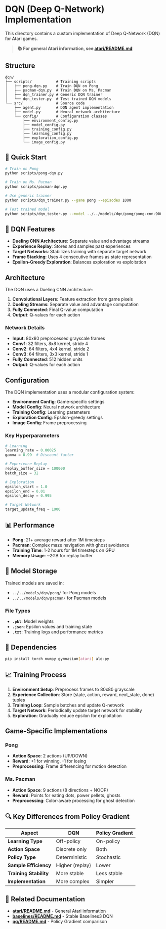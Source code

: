 # DQN (Deep Q-Network) Implementation

This directory contains a custom implementation of Deep Q-Network (DQN) for Atari games.

> **📚 For general Atari information, see [atari/README.md](../README.md)**

## Structure

```
dqn/
├── scripts/           # Training scripts
│   ├── pong-dqn.py    # Train DQN on Pong
│   ├── pacman-dqn.py  # Train DQN on Ms. Pacman
│   ├── dqn_trainer.py # Generic DQN trainer
│   └── dqn_tester.py  # Test trained DQN models
└── src/               # Source code
    ├── agent.py       # DQN agent implementation
    ├── model.py       # Neural network architecture
    └── config/        # Configuration classes
        ├── environment_config.py
        ├── model_config.py
        ├── training_config.py
        ├── learning_config.py
        ├── exploration_config.py
        └── image_config.py
```

## 🚀 Quick Start

```bash
# Train on Pong
python scripts/pong-dqn.py

# Train on Ms. Pacman
python scripts/pacman-dqn.py

# Use generic trainer
python scripts/dqn_trainer.py --game pong --episodes 1000

# Test trained model
python scripts/dqn_tester.py --model ../../models/dqn/pong/pong-cnn-900
```

## 🧠 DQN Features

- **Dueling CNN Architecture**: Separate value and advantage streams
- **Experience Replay**: Stores and samples past experiences
- **Target Networks**: Stabilizes training with separate target network
- **Frame Stacking**: Uses 4 consecutive frames as state representation
- **Epsilon-Greedy Exploration**: Balances exploration vs exploitation

## Architecture

The DQN uses a Dueling CNN architecture:
1. **Convolutional Layers**: Feature extraction from game pixels
2. **Dueling Streams**: Separate value and advantage computation
3. **Fully Connected**: Final Q-value computation
4. **Output**: Q-values for each action

### Network Details
- **Input**: 80x80 preprocessed grayscale frames
- **Conv1**: 32 filters, 8x8 kernel, stride 4
- **Conv2**: 64 filters, 4x4 kernel, stride 2
- **Conv3**: 64 filters, 3x3 kernel, stride 1
- **Fully Connected**: 512 hidden units
- **Output**: Q-values for each action

## Configuration

The DQN implementation uses a modular configuration system:

- **Environment Config**: Game-specific settings
- **Model Config**: Neural network architecture
- **Training Config**: Learning parameters
- **Exploration Config**: Epsilon-greedy settings
- **Image Config**: Frame preprocessing

### Key Hyperparameters
```python
# Learning
learning_rate = 0.00025
gamma = 0.99  # Discount factor

# Experience Replay
replay_buffer_size = 100000
batch_size = 32

# Exploration
epsilon_start = 1.0
epsilon_end = 0.01
epsilon_decay = 0.995

# Target Network
target_update_freq = 1000
```

## 📊 Performance

- **Pong**: 21+ average reward after 1M timesteps
- **Pacman**: Complex maze navigation with ghost avoidance
- **Training Time**: 1-2 hours for 1M timesteps on GPU
- **Memory Usage**: ~2GB for replay buffer

## 💾 Model Storage

Trained models are saved in:
- `../../models/dqn/pong/` for Pong models
- `../../models/dqn/pacman/` for Pacman models

### File Types
- **`.pkl`**: Model weights
- **`.json`**: Epsilon values and training state
- **`.txt`**: Training logs and performance metrics

## 🔧 Dependencies

```bash
pip install torch numpy gymnasium[atari] ale-py
```

## 📈 Training Process

1. **Environment Setup**: Preprocess frames to 80x80 grayscale
2. **Experience Collection**: Store (state, action, reward, next_state, done) tuples
3. **Training Loop**: Sample batches and update Q-network
4. **Target Network**: Periodically update target network for stability
5. **Exploration**: Gradually reduce epsilon for exploitation

## Game-Specific Implementations

### Pong
- **Action Space**: 2 actions (UP/DOWN)
- **Reward**: +1 for winning, -1 for losing
- **Preprocessing**: Frame differencing for motion detection

### Ms. Pacman
- **Action Space**: 9 actions (8 directions + NOOP)
- **Reward**: Points for eating dots, power pellets, ghosts
- **Preprocessing**: Color-aware processing for ghost detection

## 🔍 Key Differences from Policy Gradient

| Aspect | DQN | Policy Gradient |
|--------|-----|-----------------|
| **Learning Type** | Off-policy | On-policy |
| **Action Space** | Discrete only | Both |
| **Policy Type** | Deterministic | Stochastic |
| **Sample Efficiency** | Higher (replay) | Lower |
| **Training Stability** | More stable | Less stable |
| **Implementation** | More complex | Simpler |

## 🔗 Related Documentation

- **[atari/README.md](../README.md)** - General Atari information
- **[baselines/README.md](../baselines/README.md)** - Stable Baselines3 DQN
- **[pg/README.md](../pg/README.md)** - Policy Gradient comparison
